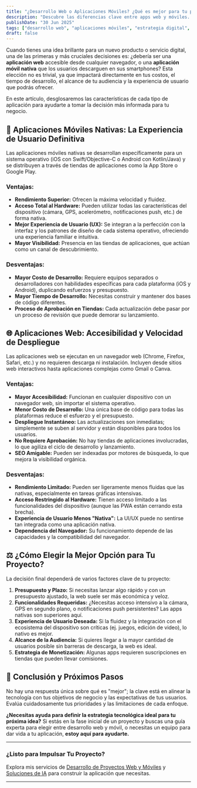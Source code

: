 ```yaml
---
title: "¿Desarrollo Web o Aplicaciones Móviles? ¿Qué es mejor para tu próximo proyecto?"
description: "Descubre las diferencias clave entre apps web y móviles. Una guía para ayudarte a elegir la mejor plataforma para tu negocio, considerando costes, alcance y experiencia de usuario."
publishDate: "30 Jun 2025"
tags: ["desarrollo web", "aplicaciones móviles", "estrategia digital", "emprendimiento", "tecnología"]
draft: false
---
```

Cuando tienes una idea brillante para un nuevo producto o servicio digital, una de las primeras y más cruciales decisiones es: ¿debería ser una **aplicación web** accesible desde cualquier navegador, o una **aplicación móvil nativa** que los usuarios descarguen en sus smartphones? Esta elección no es trivial, ya que impactará directamente en tus costos, el tiempo de desarrollo, el alcance de tu audiencia y la experiencia de usuario que podrás ofrecer.

En este artículo, desglosaremos las características de cada tipo de aplicación para ayudarte a tomar la decisión más informada para tu negocio.

## 📱 Aplicaciones Móviles Nativas: La Experiencia de Usuario Definitiva

Las aplicaciones móviles nativas se desarrollan específicamente para un sistema operativo (iOS con Swift/Objective-C o Android con Kotlin/Java) y se distribuyen a través de tiendas de aplicaciones como la App Store o Google Play.

### Ventajas:
-   **Rendimiento Superior:** Ofrecen la máxima velocidad y fluidez.
-   **Acceso Total al Hardware:** Pueden utilizar todas las características del dispositivo (cámara, GPS, acelerómetro, notificaciones push, etc.) de forma nativa.
-   **Mejor Experiencia de Usuario (UX):** Se integran a la perfección con la interfaz y los patrones de diseño de cada sistema operativo, ofreciendo una experiencia familiar e intuitiva.
-   **Mayor Visibilidad:** Presencia en las tiendas de aplicaciones, que actúan como un canal de descubrimiento.

### Desventajas:
-   **Mayor Costo de Desarrollo:** Requiere equipos separados o desarrolladores con habilidades específicas para cada plataforma (iOS y Android), duplicando esfuerzos y presupuesto.
-   **Mayor Tiempo de Desarrollo:** Necesitas construir y mantener dos bases de código diferentes.
-   **Proceso de Aprobación en Tiendas:** Cada actualización debe pasar por un proceso de revisión que puede demorar su lanzamiento.

## 🌐 Aplicaciones Web: Accesibilidad y Velocidad de Despliegue

Las aplicaciones web se ejecutan en un navegador web (Chrome, Firefox, Safari, etc.) y no requieren descarga ni instalación. Incluyen desde sitios web interactivos hasta aplicaciones complejas como Gmail o Canva.

### Ventajas:
-   **Mayor Accesibilidad:** Funcionan en cualquier dispositivo con un navegador web, sin importar el sistema operativo.
-   **Menor Costo de Desarrollo:** Una única base de código para todas las plataformas reduce el esfuerzo y el presupuesto.
-   **Despliegue Instantáneo:** Las actualizaciones son inmediatas; simplemente se suben al servidor y están disponibles para todos los usuarios.
-   **No Requiere Aprobación:** No hay tiendas de aplicaciones involucradas, lo que agiliza el ciclo de desarrollo y lanzamiento.
-   **SEO Amigable:** Pueden ser indexadas por motores de búsqueda, lo que mejora la visibilidad orgánica.

### Desventajas:
-   **Rendimiento Limitado:** Pueden ser ligeramente menos fluidas que las nativas, especialmente en tareas gráficas intensivas.
-   **Acceso Restringido al Hardware:** Tienen acceso limitado a las funcionalidades del dispositivo (aunque las PWA están cerrando esta brecha).
-   **Experiencia de Usuario Menos "Nativa":** La UI/UX puede no sentirse tan integrada como una aplicación nativa.
-   **Dependencia del Navegador:** Su funcionamiento depende de las capacidades y la compatibilidad del navegador.

## ⚖️ ¿Cómo Elegir la Mejor Opción para Tu Proyecto?

La decisión final dependerá de varios factores clave de tu proyecto:

1.  **Presupuesto y Plazo:** Si necesitas lanzar algo rápido y con un presupuesto ajustado, la web suele ser más económica y veloz.
2.  **Funcionalidades Requeridas:** ¿Necesitas acceso intensivo a la cámara, GPS en segundo plano, o notificaciones push persistentes? Las apps nativas son superiores aquí.
3.  **Experiencia de Usuario Deseada:** Si la fluidez y la integración con el ecosistema del dispositivo son críticas (ej. juegos, edición de video), lo nativo es mejor.
4.  **Alcance de la Audiencia:** Si quieres llegar a la mayor cantidad de usuarios posible sin barreras de descarga, la web es ideal.
5.  **Estrategia de Monetización:** Algunas apps requieren suscripciones en tiendas que pueden llevar comisiones.

## 🎯 Conclusión y Próximos Pasos

No hay una respuesta única sobre qué es "mejor"; la clave está en alinear la tecnología con tus objetivos de negocio y las expectativas de tus usuarios. Evalúa cuidadosamente tus prioridades y las limitaciones de cada enfoque.

**¿Necesitas ayuda para definir la estrategia tecnológica ideal para tu próxima idea?** Si estás en la fase inicial de un proyecto y buscas una guía experta para elegir entre desarrollo web y móvil, o necesitas un equipo para dar vida a tu aplicación, **estoy aquí para ayudarte.**

---
### **¿Listo para Impulsar Tu Proyecto?**
Explora mis servicios de [Desarrollo de Proyectos Web y Móviles](/services#desarrollo) y [Soluciones de IA](/services#ia) para construir la aplicación que necesitas.

---